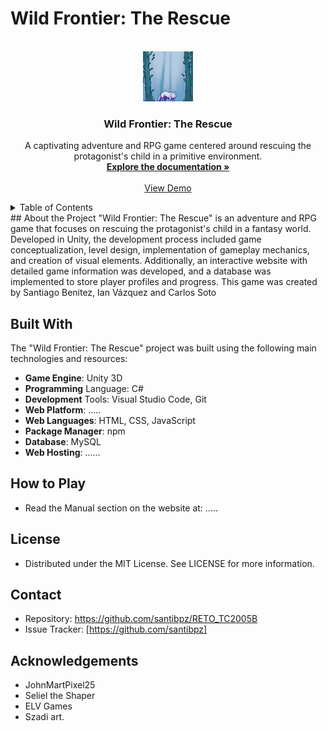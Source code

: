# Wild Frontier: The Rescue
<!-- PROJECT LOGO -->
<br />
<div align="center">
  <a href="https://github.com/santibpz/RETO_TC2005B">
    <img src="https://github.com/santibpz/RETO_TC2005B/blob/main/Web/server/client/assets/img/Logo.png" alt="Logo" width="80" height="80">
  </a>
  <h3 align="center">Wild Frontier: The Rescue</h3>
  <p align="center">
    A captivating adventure and RPG game centered around rescuing the protagonist's child in a primitive environment.
    <br />
    <a href="https://github.com/santibpz/RETO_TC2005B"><strong>Explore the documentation »</strong></a>
    <br />
    <br />
    <a href="https://github.com/santibpz/RETO_TC2005B">View Demo</a>
  </p>
</div>
<!-- TABLE OF CONTENTS -->
<details>
  <summary>Table of Contents</summary>
  <ol>
    <li>
      <a href="#about-the-project">About the Project</a>
      <ul>
        <li><a href="#built-with">Built With</a></li>
      </ul>
    </li>
  </ol>
</details>
<!-- ABOUT THE PROJECT -->
## About the Project
"Wild Frontier: The Rescue" is an adventure and RPG game that focuses on rescuing the protagonist's child in a fantasy world. Developed in Unity, the development process included game conceptualization, level design, implementation of gameplay mechanics, and creation of visual elements. Additionally, an interactive website with detailed game information was developed, and a database was implemented to store player profiles and progress. This game was created by Santiago Benitez, Ian Vázquez and Carlos Soto

## Built With
The "Wild Frontier: The Rescue" project was built using the following main technologies and resources:

- **Game Engine**: Unity 3D
- **Programming** Language: C#
- **Development** Tools: Visual Studio Code, Git
- **Web Platform**: .....
- **Web Languages**: HTML, CSS, JavaScript
- **Package Manager**: npm
- **Database**: MySQL
- **Web Hosting**: ......
<!-- USAGE -->
## How to Play
- Read the Manual section on the website at: .....
<!-- LICENSE -->
## License
- Distributed under the MIT License. See LICENSE for more information.
<!-- CONTACT -->
## Contact
- Repository: https://github.com/santibpz/RETO_TC2005B
- Issue Tracker: [https://github.com/santibpz]
<!-- ACKNOWLEDGEMENTS -->
## Acknowledgements
- JohnMartPixel25
- Seliel the Shaper
- ELV Games
- Szadi art.
